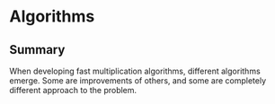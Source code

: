 # Algorithms
## Summary
When developing fast multiplication algorithms, different algorithms emerge. Some are improvements of others, and some are completely different approach to the problem. 